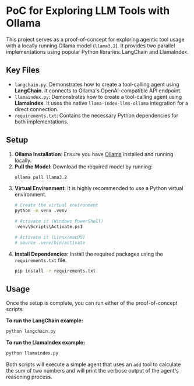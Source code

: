 # PoC for Exploring LLM Tools with Ollama

This project serves as a proof-of-concept for exploring agentic tool usage with a locally running Ollama model (`llama3.2`). It provides two parallel implementations using popular Python libraries: LangChain and LlamaIndex.

## Key Files

- `langchain.py`: Demonstrates how to create a tool-calling agent using **LangChain**. It connects to Ollama's OpenAI-compatible API endpoint.
- `llamaindex.py`: Demonstrates how to create a tool-calling agent using **LlamaIndex**. It uses the native `llama-index-llms-ollama` integration for a direct connection.
- `requirements.txt`: Contains the necessary Python dependencies for both implementations.

## Setup

1.  **Ollama Installation**: Ensure you have [Ollama](https://ollama.com/) installed and running locally.
2.  **Pull the Model**: Download the required model by running:
    ```bash
    ollama pull llama3.2
    ```
3.  **Virtual Environment**: It is highly recommended to use a Python virtual environment.
    ```bash
    # Create the virtual environment
    python -m venv .venv

    # Activate it (Windows PowerShell)
    .venv\Scripts\Activate.ps1

    # Activate it (Linux/macOS)
    # source .venv/bin/activate
    ```
4.  **Install Dependencies**: Install the required packages using the `requirements.txt` file.
    ```bash
    pip install -r requirements.txt
    ```

## Usage

Once the setup is complete, you can run either of the proof-of-concept scripts:

**To run the LangChain example:**
```bash
python langchain.py
```

**To run the LlamaIndex example:**
```bash
python llamaindex.py
```

Both scripts will execute a simple agent that uses an `add` tool to calculate the sum of two numbers and will print the verbose output of the agent's reasoning process.
